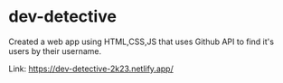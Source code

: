 # dev-detective
Created a web app using HTML,CSS,JS that uses Github API to find it's users by their username.

Link:   https://dev-detective-2k23.netlify.app/
